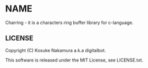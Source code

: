 NAME
=====
Charring - it is a characters ring buffer library for c-language.

LICENSE
-----
Copyright (C) Kosuke Nakamura a.k.a digitalbot.

This software is released under the MIT License, see LICENSE.txt.

